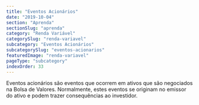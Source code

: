 ```yaml
---
title: "Eventos Acionários"
date: "2019-10-04"
section: "Aprenda"
sectionSlug: "aprenda"
category: "Renda Variável"
categorySlug: "renda-variavel"
subcategory: "Eventos Acionários"
subcategorySlug: "eventos-acionarios"
featuredImage: "renda-variavel"
pageType: "subcategory"
indexOrder: 33
---
```


Eventos acionários são eventos que ocorrem em ativos que são negociados na Bolsa de Valores. Normalmente, estes eventos se originam no emissor do ativo e podem trazer consequências ao investidor.

